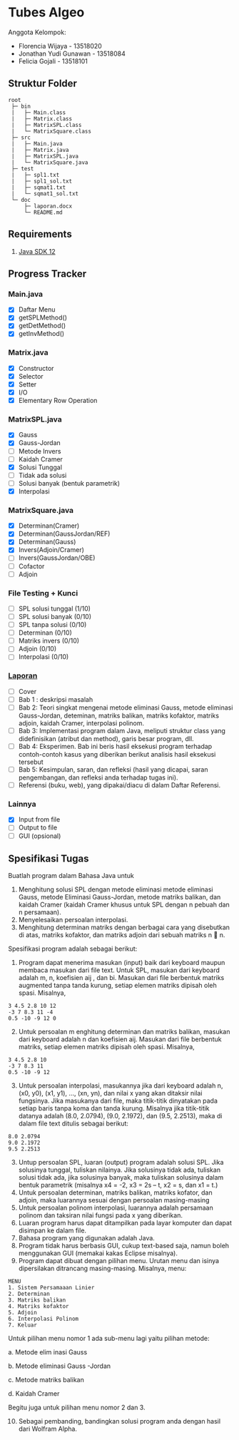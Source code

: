 # Tubes Algeo

Anggota Kelompok:
- Florencia Wijaya - 13518020
- Jonathan Yudi Gunawan - 13518084
- Felicia Gojali - 13518101

## Struktur Folder
```
root
 ├─ bin
 |   ├─ Main.class
 |   ├─ Matrix.class
 |   ├─ MatrixSPL.class
 |   └─ MatrixSquare.class
 ├─ src
 |   ├─ Main.java
 |   ├─ Matrix.java
 |   ├─ MatrixSPL.java
 |   └─ MatrixSquare.java
 ├─ test
 |   ├─ spl1.txt
 |   ├─ spl1_sol.txt
 |   ├─ sqmat1.txt
 |   └─ sqmat1_sol.txt
 └─ doc
     ├─ laporan.docx
     └─ README.md
```

## Requirements
1. [Java SDK 12](https://www.oracle.com/technetwork/java/javase/downloads/jdk12-downloads-5295953.html)

## Progress Tracker
### Main.java
  - [x] Daftar Menu
  - [x] getSPLMethod()
  - [x] getDetMethod()
  - [x] getInvMethod()
  
 ### Matrix.java
  - [x] Constructor
  - [x] Selector
  - [x] Setter
  - [x] I/O
  - [x] Elementary Row Operation
  
 ### MatrixSPL.java
  - [x] Gauss
  - [x] Gauss-Jordan
  - [ ] Metode Invers
  - [ ] Kaidah Cramer
  - [x] Solusi Tunggal
  - [ ] Tidak ada solusi
  - [ ] Solusi banyak (bentuk parametrik)
  - [x] Interpolasi
  
 ### MatrixSquare.java
  - [x] Determinan(Cramer)
  - [x] Determinan(GaussJordan/REF)
  - [x] Determinan(Gauss)
  - [x] Invers(Adjoin/Cramer)
  - [ ] Invers(GaussJordan/OBE)
  - [ ] Cofactor
  - [ ] Adjoin
  
 ### File Testing + Kunci
  - [ ] SPL solusi tunggal (1/10)
  - [ ] SPL solusi banyak (0/10)
  - [ ] SPL tanpa solusi (0/10)
  - [ ] Determinan (0/10)
  - [ ] Matriks invers (0/10)
  - [ ] Adjoin (0/10)
  - [ ] Interpolasi (0/10)
  
 ### [Laporan](https://docs.google.com/document/d/1cTYE0Pc5u0voAtmANKqlEoI5vR4JmfMVTUiB3ySZthE/edit?usp=sharing)
  - [ ] Cover
  - [ ] Bab 1 : deskripsi masalah
  - [ ] Bab 2: Teori singkat mengenai metode eliminasi Gauss, metode eliminasi Gauss-Jordan, deteminan, matriks balikan, matriks kofaktor, matriks adjoin, kaidah Cramer, interpolasi polinom.
  - [ ] Bab 3: Implementasi program dalam Java, meliputi struktur class yang didefinisikan (atribut dan method), garis besar program, dll.
  - [ ] Bab 4: Eksperimen. Bab ini beris hasil eksekusi program terhadap contoh-contoh kasus yang diberikan berikut analisis hasil eksekusi tersebut
  - [ ] Bab 5: Kesimpulan, saran, dan refleksi (hasil yang dicapai, saran pengembangan, dan refleksi anda terhadap tugas ini).
  - [ ] Referensi (buku, web), yang dipakai/diacu di dalam Daftar Referensi.
 
 ### Lainnya
  - [x] Input from file
  - [ ] Output to file
  - [ ] GUI (opsional)

## Spesifikasi Tugas
Buatlah program dalam Bahasa Java untuk
1. Menghitung solusi SPL dengan metode eliminasi metode eliminasi Gauss, metode Eliminasi Gauss-Jordan, metode matriks balikan, dan kaidah Cramer (kaidah Cramer khusus untuk SPL dengan n pebuah dan n persamaan).
2. Menyelesaikan persoalan interpolasi.
3. Menghitung determinan matriks dengan berbagai cara yang disebutkan di atas, matriks kofaktor, dan matriks adjoin dari sebuah matriks n  n.

Spesifikasi program adalah sebagai berikut:
1. Program dapat menerima masukan (input) baik dari keyboard maupun membaca masukan dari file text. Untuk SPL, masukan dari keyboard adalah m, n, koefisien aij , dan bi. Masukan dari file berbentuk matriks augmented tanpa tanda kurung, setiap elemen matriks dipisah oleh spasi. Misalnya,
```
3 4.5 2.8 10 12
-3 7 8.3 11 -4
0.5 -10 -9 12 0
```

2. Untuk persoalan m
enghitung determinan dan matriks balikan, masukan dari keyboard adalah n dan koefisien aij. Masukan dari file berbentuk matriks, setiap elemen matriks dipisah oleh spasi. Misalnya,
```
3 4.5 2.8 10
-3 7 8.3 11
0.5 -10 -9 12
```

3. Untuk persoalan interpolasi, masukannya jika dari keyboard adalah n, (x0, y0), (x1, y1), ..., (xn, yn), dan nilai x yang akan ditaksir nilai fungsinya. Jika masukanya dari file, maka titik-titik dinyatakan pada setiap baris tanpa koma dan tanda kurung. Misalnya jika titik-titik datanya adalah (8.0, 2.0794), (9.0, 2.1972), dan (9.5, 2.2513), maka di dalam file text ditulis sebagai berikut:
```
8.0 2.0794
9.0 2.1972
9.5 2.2513
```

3. Untup persoalan SPL, luaran (output) program adalah solusi SPL. Jika solusinya tunggal, tuliskan nilainya. Jika solusinya tidak ada, tuliskan solusi tidak ada, jika solusinya banyak, maka tuliskan solusinya dalam bentuk parametrik (misalnya x4 = -2, x3 = 2s – t, x2 = s, dan x1 = t.)
4. Untuk persoalan determinan, matriks balikan, matriks kofator, dan adjoin, maka luarannya sesuai dengan persoalan masing-masing
5. Untuk persoalan polinom interpolasi, luarannya adalah persamaan polinom dan taksiran nilai fungsi pada x yang diberikan.
6. Luaran program harus dapat ditampilkan pada layar komputer dan dapat disimpan ke dalam file.
7. Bahasa program yang digunakan adalah Java.
8. Program tidak harus berbasis GUI, cukup text-based saja, namun boleh menggunakan GUI (memakai kakas Eclipse misalnya).
9. Program dapat dibuat dengan pilihan menu. Urutan menu dan isinya dipersilakan ditrancang masing-masing. Misalnya, menu:
```
MENU
1. Sistem Persamaaan Linier
2. Determinan
3. Matriks balikan
4. Matriks kofaktor
5. Adjoin
6. Interpolasi Polinom
7. Keluar
```

Untuk pilihan menu nomor 1 ada sub-menu lagi yaitu pilihan metode:

a. Metode elim inasi Gauss

b. Metode eliminasi Gauss -Jordan

c. Metode matriks balikan

d. Kaidah Cramer

Begitu juga untuk pilihan menu nomor 2 dan 3.

10. Sebagai pembanding, bandingkan solusi program anda dengan hasil dari Wolfram Alpha.
